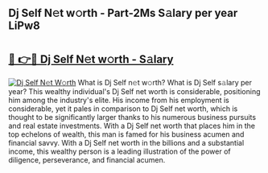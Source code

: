 ## Dj Self N𝚎t w𝚘rth - Part-2Ms S𝚊lary per year LiPw8

# <h2><a href="http://gc4ep3.nevu.top/?p=Dj+Self">🔗 👉🔴 Dj Self N𝚎t w𝚘rth - S𝚊lary</a></h2>

[![Dj Self N𝚎t W𝚘rth](https://i.imgur.com/Oavwk0R.jpeg)](http://gc4ep3.nevu.top/?p=Dj+Self)
What is Dj Self n𝚎t w𝚘rth? What is Dj Self s𝚊lary per year?
This wealthy individual's Dj Self net worth is considerable, positioning him among the industry's elite. His income from his employment is considerable, yet it pales in comparison to Dj Self net worth, which is thought to be significantly larger thanks to his numerous business pursuits and real estate investments. With a Dj Self net worth that places him in the top echelons of wealth, this man is famed for his business acumen and financial savvy. With a Dj Self net worth in the billions and a substantial income, this wealthy person is a leading illustration of the power of diligence, perseverance, and financial acumen.

